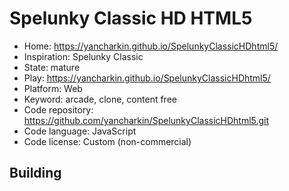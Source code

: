 # Spelunky Classic HD HTML5

- Home: https://yancharkin.github.io/SpelunkyClassicHDhtml5/
- Inspiration: Spelunky Classic
- State: mature
- Play: https://yancharkin.github.io/SpelunkyClassicHDhtml5/
- Platform: Web
- Keyword: arcade, clone, content free
- Code repository: https://github.com/yancharkin/SpelunkyClassicHDhtml5.git
- Code language: JavaScript
- Code license: Custom (non-commercial)

## Building
